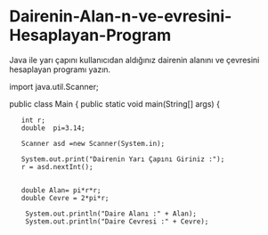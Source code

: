 # Dairenin-Alan-n-ve-evresini-Hesaplayan-Program
Java ile yarı çapını kullanıcıdan aldığınız dairenin alanını ve çevresini hesaplayan programı yazın.

import java.util.Scanner;

public class Main {
    public static void main(String[] args) {

       int r;
       double  pi=3.14;

       Scanner asd =new Scanner(System.in);

       System.out.print("Dairenin Yarı Çapını Giriniz :");
       r = asd.nextInt();
       

       double Alan= pi*r*r;
       double Cevre = 2*pi*r;

        System.out.println("Daire Alanı :" + Alan);
        System.out.println("Daire Cevresi :" + Cevre);
